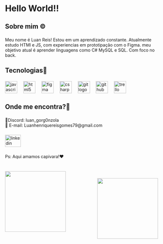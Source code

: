 <h1 align="left">Hello World!!</h1>

###

<h2 align="left">Sobre mim ©︎</h2>

###

<p align="left">Meu nome é Luan Reis! Estou em um aprendizado constante. Atualmente estudo HTMl e JS, com experiencias em prototipação com o Figma. meu objetivo atual é aprender linguagens como C# MySQL e SQL. Com foco no back.</p>

###

<h2 align="left">Tecnologias👀</h2>

###

<div align="left">
  <img src="https://cdn.jsdelivr.net/gh/devicons/devicon/icons/javascript/javascript-original.svg" height="40" alt="javascript logo"  />
  <img width="12" />
  <img src="https://cdn.jsdelivr.net/gh/devicons/devicon/icons/html5/html5-original.svg" height="40" alt="html5 logo"  />
  <img width="12" />
  <img src="https://cdn.jsdelivr.net/gh/devicons/devicon/icons/figma/figma-original.svg" height="40" alt="figma logo"  />
  <img width="12" />
  <img src="https://cdn.jsdelivr.net/gh/devicons/devicon/icons/csharp/csharp-original.svg" height="40" alt="csharp logo"  />
  <img width="12" />
  <img src="https://cdn.jsdelivr.net/gh/devicons/devicon/icons/git/git-original.svg" height="40" alt="git logo"  />
  <img width="12" />
  <img src="https://cdn.jsdelivr.net/gh/devicons/devicon/icons/github/github-original.svg" height="40" alt="github logo"  />
  <img width="12" />
  <img src="https://cdn.jsdelivr.net/gh/devicons/devicon/icons/trello/trello-plain.svg" height="40" alt="trello logo"  />
</div>

###

<h2 align="left">Onde me encontra?🤔</h2>

###

<p align="left">🤖Discord: luan_gorg0nzola<br>📧 E-mail: Luanhenriquereisgomes79@gmail.com</p>

###

<div align="left">
  <a href="https://www.linkedin.com/in/henriquelr/?original_referer=https%3A%2F%2Fgithub.com%2F" target="_blank">
    <img src="https://raw.githubusercontent.com/maurodesouza/profile-readme-generator/master/src/assets/icons/social/linkedin/default.svg" width="52" height="40" alt="linkedin logo"  />
  </a>
</div>

###

<p align="left">Ps: Aqui amamos capivara!♥</p>

###

<br clear="both">

<img align="left" height="200" src="https://th.bing.com/th/id/OIP.36WKPsNcdmd23fM_DAFqbAHaHa?rs=1&pid=ImgDetMain"  />

###

<img align="right" height="200" src="https://media2.giphy.com/media/rxzyeEkp0oQ47QQCKk/giphy.gif"  />

###



###
